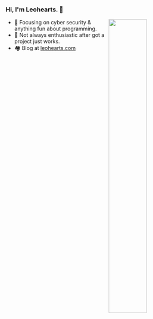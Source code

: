 ### Hi, I'm Leohearts. 👋

<a href="https://github.com/leohearts?tab=repositories">
  <img align="right" src="https://github-readme-stats.vercel.app/api?username=leohearts&show_icons=true&title_color=000&icon_color=0099ff&text_color=000&bg_color=ffffff" width="45%" />
</a>


- 🔐 Focusing on cyber security & anything fun about programming.
- 🤔 Not always enthusiastic after got a project just works.
- 🏘 Blog at [leohearts.com](https://leohearts.com)
